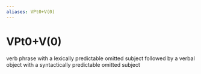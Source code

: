 ```yaml
---
aliases: VPt0+V(0)
---
```

# VPt0+V(0)

verb phrase with a lexically predictable omitted subject followed by a verbal object with a syntactically predictable omitted subject